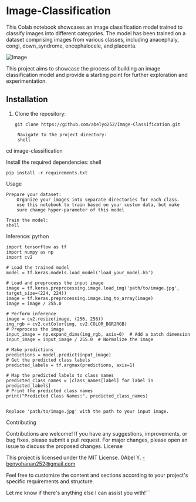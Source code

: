 # Image-Classification

This Colab notebook showcases an image classification model trained to classify images into different categories. The model has been trained on a dataset comprising images from various classes, including anacephaly, congi, down_syndrome, encephalocele, and placenta.

![Image](https://upload.wikimedia.org/wikipedia/commons/c/c7/CRL_Crown_rump_length_12_weeks_ecografia_Dr._Wolfgang_Moroder.jpg?Ultrasound1163529084)

 This project aims to showcase the process of building an image classification model and provide a starting point for further exploration and experimentation.

## Installation

1. Clone the repository:

   ```shell
   git clone https://github.com/abelyo252/Image-Classification.git

    Navigate to the project directory:
    shell

cd image-classification

Install the required dependencies:
shell

    pip install -r requirements.txt

Usage

    Prepare your dataset:
        Organize your images into separate directories for each class.
        use this notebook to train based on your custom data, but make 
        sure change hyper-parameter of this model

    Train the model:
    shell


Inference:
python

    import tensorflow as tf
    import numpy as np
    import cv2

    # Load the trained model
    model = tf.keras.models.load_model('load_your_model.h5')

    # Load and preprocess the input image
    image = tf.keras.preprocessing.image.load_img('path/to/image.jpg', target_size=(224, 224))
    image = tf.keras.preprocessing.image.img_to_array(image)
    image = image / 255.0

    # Perform inference
    image = cv2.resize(image, (256, 256))
    img_rgb = cv2.cvtColor(img, cv2.COLOR_BGR2RGB)
    # Preprocess the image
    input_image = np.expand_dims(img_rgb, axis=0)  # Add a batch dimension
    input_image = input_image / 255.0  # Normalize the image
    
    # Make predictions
    predictions = model.predict(input_image)
    # Get the predicted class labels
    predicted_labels = tf.argmax(predictions, axis=1)
    
    # Map the predicted labels to class names
    predicted_class_names = [class_names[label] for label in predicted_labels]
    # Print the predicted class names
    print("Predicted Class Names:", predicted_class_names)


    Replace 'path/to/image.jpg' with the path to your input image.

Contributing

Contributions are welcome! If you have any suggestions, improvements, or bug fixes, please submit a pull request. For major changes, please open an issue to discuss the proposed changes.
License

This project is licensed under the MIT License.
0Abel Y.
-benyohanan252@gmail.com

Feel free to customize the content and sections according to your project's specific requirements and structure.

Let me know if there's anything else I can assist you with!```

